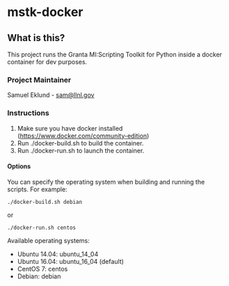 # mstk-docker

## What is this?
This project runs the Granta MI:Scripting Toolkit for Python inside a docker container for dev purposes.

### Project Maintainer
Samuel Eklund - sam@llnl.gov

### Instructions

1. Make sure you have docker installed (https://www.docker.com/community-edition)
1. Run ./docker-build.sh to build the container.
1. Run ./docker-run.sh to launch the container.

#### Options

You can specify the operating system when building and running the scripts. For example:

`./docker-build.sh debian`

or

`./docker-run.sh centos`

Available operating systems:
- Ubuntu 14.04: ubuntu_14_04
- Ubuntu 16.04: ubuntu_16_04 (default)
- CentOS 7: centos
- Debian: debian